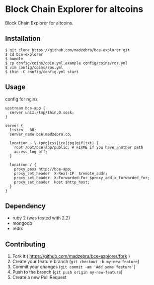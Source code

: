 # Block Chain Explorer for altcoins

Block Chain Explorer for altcoins.


## Installation

    $ git clone https://github.com/madzebra/bce-explorer.git
    $ cd bce-explorer
    $ bundle
    $ cp config/coins/coin.yml.example config/coins/ros.yml
    $ vim config/coins/ros.yml
    $ thin -C config/config.yml start


## Usage

config for nginx

```
upstream bce-app {
  server unix:/tmp/thin.0.sock;
}

server {
  listen   80;
  server_name bce.madzebra.co;

  location ~ \.(png|css|ico|jpg|gif|txt) {
    root /opt/bce-app/public; # FIXME if you have another path
    access_log off;
  }

  location / {
    proxy_pass http://bce-app;
    proxy_set_header  X-Real-IP  $remote_addr;
    proxy_set_header  X-Forwarded-For $proxy_add_x_forwarded_for;
    proxy_set_header  Host $http_host;
  }
}
```

## Dependency

* ruby 2 (was tested with 2.2)
* mongodb
* redis

## Contributing

1. Fork it ( https://github.com/madzebra/bce-explorer/fork )
2. Create your feature branch (`git checkout -b my-new-feature`)
3. Commit your changes (`git commit -am 'Add some feature'`)
4. Push to the branch (`git push origin my-new-feature`)
5. Create a new Pull Request
